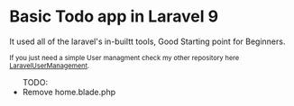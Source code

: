 <h1>Basic Todo app in Laravel 9</h1>
<p>It used all of the laravel's in-builtt tools, Good Starting point for Beginners.</p>
<small>If you just need a simple User managment check my other repository here <a href="https://github.com/BugsBunny421/LaravelUserManagement">LaravelUserManagement</a>.</small>

<ul>
    <lh>TODO:</lh> 
    <li>
        Remove home.blade.php
    </li>
</ul>
